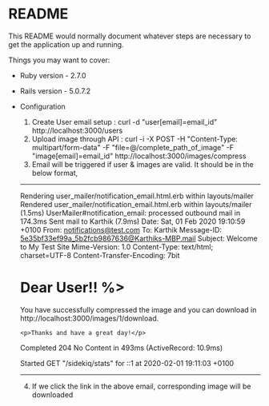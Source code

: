 # README

This README would normally document whatever steps are necessary to get the
application up and running.

Things you may want to cover:

* Ruby version - 2.7.0

* Rails version - 5.0.7.2

* Configuration

  1) Create User email setup :  curl -d "user[email]=email_id" http://localhost:3000/users 
  2) Upload image through API : curl -i -X POST -H "Content-Type: multipart/form-data"  -F "file=@/complete_path_of_image" -F "image[email]=email_id" http://localhost:3000/images/compress 
  3) Email will be triggered if user & images are valid. It should be in the below format,
  
  ******************************************************************************************
    Rendering user_mailer/notification_email.html.erb within layouts/mailer
    Rendered user_mailer/notification_email.html.erb within layouts/mailer (1.5ms)
  UserMailer#notification_email: processed outbound mail in 174.3ms
  Sent mail to Karthik (7.9ms)
  Date: Sat, 01 Feb 2020 19:10:59 +0100
  From: notifications@test.com
  To: Karthik
  Message-ID: <5e35bf33ef99a_5b2fcb9867636@Karthiks-MBP.mail>
  Subject: Welcome to My Test Site
  Mime-Version: 1.0
  Content-Type: text/html;
   charset=UTF-8
  Content-Transfer-Encoding: 7bit

  <!DOCTYPE html>
  <html>
    <head>
      <meta http-equiv="Content-Type" content="text/html; charset=utf-8" />
      <style>
        /* Email styles need to be inline */
      </style>
    </head>

    <body>
      <!DOCTYPE html>
  <html>
    <head>
      <meta content='text/html; charset=UTF-8' http-equiv='Content-Type' />
    </head>
    <body>
      <h1>Dear User!! %></h1>
      <p>
        You have successfully compressed the image and you can download in http://localhost:3000/images/1/download.<br>
      </p>
    
      <p>Thanks and have a great day!</p>
    </body>
  </html>
    </body>
  </html>

  Completed 204 No Content in 493ms (ActiveRecord: 10.9ms)


  Started GET "/sidekiq/stats" for ::1 at 2020-02-01 19:11:03 +0100
  
  *****************************************************************************
  
  4) If we click the link in the above email, corresponding image will be downloaded